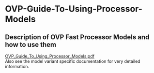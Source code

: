 # OVP-Guide-To-Using-Processor-Models

## Description of OVP Fast Processor Models and how to use them
[OVP_Guide_To_Using_Processor_Models.pdf](OVP_Guide_To_Using_Processor_Models.pdf)  
Also see the model variant specific documentation for very detailed information.  
